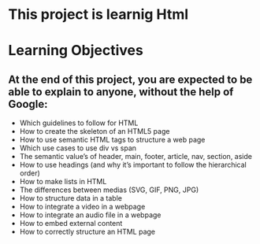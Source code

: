 # This project is learnig Html

# Learning Objectives

 <h2> At the end of this project, you are expected to be able to explain to anyone, without the help of Google: </h2>
<ul>
    <li> Which guidelines to follow for HTML </li>
    <li> How to create the skeleton of an HTML5 page </li>
    <li> How to use semantic HTML tags to structure a web page </li>
    <li> Which use cases to use div vs span </li>
    <li> The semantic value’s of header, main, footer, article, nav, section, aside </li>
    <li> How to use headings (and why it’s important to follow the hierarchical order) </li>
    <li> How to make lists in HTML </li>
    <li> The differences between medias (SVG, GIF, PNG, JPG) </li>
    <li> How to structure data in a table </li>
    <li> How to integrate a video in a webpage </li>
    <li> How to integrate an audio file in a webpage </li>
    <li> How to embed external content </li>
    <li> How to correctly structure an HTML page </li>
</ul>
